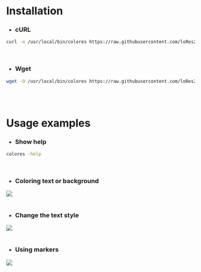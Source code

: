 # Installation
* ### сURL
```bash
curl -o /usr/local/bin/colores https://raw.githubusercontent.com/loRes228/colores/main/colores && chmod +x /usr/local/bin/colores
```
<br>

* ### Wget
```bash
wget -O /usr/local/bin/colores https://raw.githubusercontent.com/loRes228/colores/main/colores && chmod +x /usr/local/bin/colores
```
<br>
<br>

# Usage examples
* ### Show help
```bash
colores -help
```
<br>

* ### Coloring text or background
![](https://i.imgur.com/2bPBh6w.png)
<br>
<br>

* ### Change the text style
![](https://i.imgur.com/BD5npp5.gif)
<br>
<br>

* ### Using markers
![](https://i.imgur.com/YeJfpbl.png)

